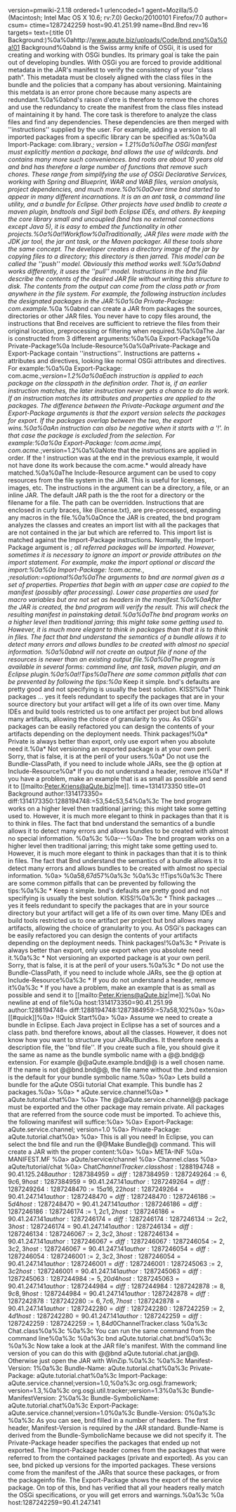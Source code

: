 version=pmwiki-2.1.18 ordered=1 urlencoded=1
agent=Mozilla/5.0 (Macintosh; Intel Mac OS X 10.6; rv:7.0) Gecko/20100101 Firefox/7.0
author=
csum=
ctime=1287242259
host=90.41.251.99
name=Bnd.Bnd
rev=16
targets=
text=(:title 01 Background:)%0a%0ahttp://www.aqute.biz/uploads/Code/bnd.png%0a%0a!01 Background%0abnd is the Swiss army knife of OSGi, it is used for creating and working with OSGi bundles. Its primary goal is take the pain out of developing bundles. With OSGi you are forced to provide additional metadata in the JAR's manifest to verify the consistency of your "class path". This metadata must be closely aligned with the class files in the bundle and the policies that a company has about versioning. Maintaining this metdata is an error prone chore because many aspects are redundant.%0a%0abnd's raison d'etre is therefore to remove the chores and use the redundancy to create the manifest from the class files instead of maintaining it by hand. The core task is therefore to analyze the class files and find any dependencies. These dependencies are then merged with ''instructions'' supplied by the user. For example, adding a version to all imported packages from a specific library can be specified as:%0a%0a  Import-Package: com.library.*; version = 1.21%0a%0aThe OSGi manifest must explicitly mention a package, bnd allows the use of wildcards. bnd contains many more such conveniences. bnd roots are about 10 years old and bnd has therefore a large number of functions that remove such chores. These range from simplifying the use of OSGi Declarative Services, working with Spring and Blueprint, WAR and WAB files, version analysis, project dependencies, and much more.%0a%0aOver time bnd started to appear in many different incarnations. It is an an ant task, a command line utility, and a bundle for Eclipse. Other projects have used bndlib to create a maven plugin, bndtools and Sigil both Eclipse IDEs, and others. By keeping the core library small and uncoupled (bnd has no external connections except Java 5), it is easy to embed the functionality in other projects.%0a%0a!!Workflow%0aTraditionally, JAR files were made with the JDK jar tool, the jar ant task, or the Maven packager. All these tools share the same concept. The developer creates a directory image of the jar by copying files to a directory; this directory is then jarred. This model can be called the ''push'' model. Obviously this method works well.%0a%0abnd works differently, it uses the ''pull'' model. Instructions in the bnd file describe the contents of the desired JAR file without writing this structure to disk. The contents from the output can come from the class path or from anywhere in the file system. For example, the following instruction includes the designated packages in the JAR:%0a%0a  Private-Package: com.example.*%0a %0abnd can create a JAR from packages the sources, directories or other JAR files. You never have to copy files around, the instructions that Bnd receives are sufficient to retrieve the files from their original location, preprocessing or filtering when required.%0a%0aThe Jar is constructed from 3 different arguments:%0a%0a  Export-Package%0a  Private-Package%0a  Include-Resource%0a%0aPrivate-Package and Export-Package contain ''instructions''. Instructions are patterns + attributes and directives, looking like normal OSGi attributes and directives. For example:%0a%0a  Export-Package: com.acme.*;version=1.2%0a%0aEach instruction is applied to each package on the classpath in the definition order. That is, if an earlier instruction matches, the later instruction never gets a chance to do its work. If an instruction matches its attributes and properties are applied to the packages. The difference between the Private-Package argument and the Export-Package arguments is that the export version selects the packages for export. If the packages overlap between the two, the export wins.%0a%0aAn instruction can also be negative when it starts with a '!'. In that case the package is excluded from the selection. For example:%0a%0a  Export-Package: !com.acme.impl, com.acme.*;version=1.2%0a%0aNote that the instructions are applied in order. If the ! instruction was at the end in the previous example, it would not have done its work because the com.acme.* would already have matched.%0a%0aThe Include-Resource argument can be used to copy resources from the file system in the JAR. This is useful for licenses, images, etc. The instructions in the argument can be a directory, a file, or an inline JAR. The default JAR path is the the root for a directory or the filename for a file. The path can be overridden. Instructions that are enclosed in curly braces, like {license.txt}, are pre-processed, expanding any macros in the file.%0a%0aOnce the JAR is created, the bnd program analyzes the classes and creates an import list with all the packages that are not contained in the jar but which are referred to. This import list is matched against the Import-Package instructions. Normally, the Import-Package argument is *; all referred packages will be imported. However, sometimes it is necessary to ignore an import or provide attributes on the import statement. For example, make the import optional or discard the import:%0a%0a  Import-Package: !com.acme.*, *;resolution:=optional%0a%0aThe arguments to bnd are normal given as a set of properties. Properties that begin with an upper case are copied to the manifest (possibly after processing). Lower case properties are used for macro variables but are not set as headers in the manifest.%0a%0aAfter the JAR is created, the bnd program will verify the result. This will check the resulting manifest in painstaking detail.%0a%0aThe bnd program works on a higher level then traditional jarring; this might take some getting used to. However, it is much more elegant to think in packages than that it is to think in files. The fact that bnd understand the semantics of a bundle allows it to detect many errors and allows bundles to be created with almost no special information. %0a%0abnd will not create an output file if none of the resources is newer than an existing output file.%0a%0aThe program is available in several forms: command line, ant task, maven plugin, and an Eclipse plugin.%0a%0a!!Tips%0aThere are some common pitfalls that can be prevented by following the tips:%0a* Keep it simple. bnd's defaults are pretty good and not specifying is usually the best solution. KISS!%0a* Think packages ... yes it feels redundant to specify the packages that are in your source directory but your artifact will get a life of its own over time. Many IDEs and build tools restricted us to one artifact per project but bnd allows many artifacts, allowing the choice of granularity to you. As OSGi's packages can be easily refactored you can design the contents of your artifacts depending on the deployment needs. Think packages!%0a* Private is always better than export, only use export when you absolute need it.%0a* Not versioning an exported package is at your own peril. Sorry, that is false, it is at the peril of your users.%0a* Do not use the Bundle-ClassPath, if you need to include whole JARs, see the @ option at Include-Resource%0a* If you do not understand a header, remove it%0a* If you have a problem, make an example that is as small as possible and send it to [[mailto:Peter.Kriens@aQute.biz|me]].
time=1314173350
title=01 Background
author:1314173350=
diff:1314173350:1288194748:=53,54c53,54%0a%3c The bnd program works on a higher level then traditional jarring; this might take some getting used to. However, it is much more elegant to think in packages than that it is to think in files. The fact that bnd understand the semantics of a bundle allows it to detect many errors and allows bundles to be created with almost no special information. %0a%3c %0a---%0a> The bnd program works on a higher level then traditional jarring; this might take some getting used to. However, it is much more elegant to think in packages than that it is to think in files. The fact that Bnd understand the semantics of a bundle allows it to detect many errors and allows bundles to be created with almost no special information. %0a> %0a58,67d57%0a%3c %0a%3c !!Tips%0a%3c There are some common pitfalls that can be prevented by following the tips:%0a%3c * Keep it simple. bnd's defaults are pretty good and not specifying is usually the best solution. KISS!%0a%3c * Think packages ... yes it feels redundant to specify the packages that are in your source directory but your artifact will get a life of its own over time. Many IDEs and build tools restricted us to one artifact per project but bnd allows many artifacts, allowing the choice of granularity to you. As OSGi's packages can be easily refactored you can design the contents of your artifacts depending on the deployment needs. Think packages!%0a%3c * Private is always better than export, only use export when you absolute need it.%0a%3c * Not versioning an exported package is at your own peril. Sorry, that is false, it is at the peril of your users.%0a%3c * Do not use the Bundle-ClassPath, if you need to include whole JARs, see the @ option at Include-Resource%0a%3c * If you do not understand a header, remove it%0a%3c * If you have a problem, make an example that is as small as possible and send it to [[mailto:Peter.Kriens@aQute.biz|me]].%0a\ No newline at end of file%0a
host:1314173350=90.41.251.99
author:1288194748=
diff:1288194748:1287384959:=57a58,102%0a> %0a> [[#quick]]%0a> !!Quick Start%0a> %0a> Assume we need to create a bundle in Eclipse. Each Java project in Eclipse has a set of sources and a class path. bnd therefore knows, about all the classes. However, it does not know how you want to structure your JARs/Bundles. It therefore needs a description file, the ''bnd file''. If you create such a file, you should give it the same as name as the bundle symbolic name with a @@.bnd@@ extension. For example @@aQute.example.bnd@@ is a well chosen name. If the name is not @@bnd.bnd@@, the file name without the .bnd extension is the default for your bundle symbolic name.%0a> %0a> Lets build a bundle for the aQute OSGi tutorial Chat example. This bundle has 2 packages.%0a> %0a> * aQute.service.channel%0a> * aQute.tutorial.chat%0a> %0a> The @@aQute.service.channel@@ package must be exported and the other package may remain private. All packages that are referred from the source code must be imported. To achieve this, the following manifest will suffice:%0a> %0a>   Export-Package: aQute.service.channel; version=1.0 %0a>   Private-Package: aQute.tutorial.chat%0a> %0a> This is all you need! In Eclipse, you can select the bnd file and run the @@Make Bundle@@ command. This will create a JAR with the proper content:%0a> %0a>  META-INF %0a>    MANIFEST.MF %0a>  aQute/service/channel %0a>    Channel.class %0a>    aQute/tutorial/chat %0a>    Chat$ChannelTracker.class %0a>    Chat.class%0a> %0a> You can run the same command from the command line%0a> %0a>  bnd aQute.tutorial.chat.bnd%0a> %0a> Now take a look at the JAR file's manifest. With the command line version of you can do this with @@bnd aQute.tutorial.chat.jar@@. Otherwise just open the JAR with WinZip.%0a> %0a>  Manifest-Version: 1%0a>  Bundle-Name: aQute.tutorial.chat%0a>  Private-Package: aQute.tutorial.chat%0a>  Import-Package: aQute.service.channel;version=1.0,%0a>    org.osgi.framework; version=1.3,%0a>    org.osgi.util.tracker;version=1.3%0a>  Bundle-ManifestVersion: 2%0a>  Bundle-SymbolicName: aQute.tutorial.chat%0a>  Export-Package: aQute.service.channel;version=1.0%0a>  Bundle-Version: 0%0a> %0a> As you can see, bnd filled in a number of headers. The first header, Manifest-Version is required by the JAR standard. Bundle-Name is derived from the Bundle-SymbolicName because we did not specify it. The Private-Package header specifies the packages that ended up not exported. The Import-Package header comes from the packages that were referred to from the contained packages (private and exported). As you can see, bnd picked up versions for the imported packages. These versions come from the manifest of the JARs that source these packages, or from the packageinfo file. The Export-Package shows the export of the service package. On top of this, bnd has verified that all your headers really match the OSGi specifications, or you will get errors and warnings.%0a> %0a
host:1288194748=90.41.125.248
author:1287384959=
diff:1287384959:1287249264:=6,9c6,9%0a%3c bnd is the Swiss army knife of OSGi, it is used for creating and working with OSGi bundles. Its primary goal is take the pain out of developing bundles. With OSGi you are forced to provide additional metadata in the JAR's manifest to verify the consistency of your "class path". This metadata must be closely aligned with the class files in the bundle and the policies that a company has about versioning. Maintaining this metdata is an error prone chore because many aspects are redundant.%0a%3c %0a%3c bnd's raison d'etre is therefore to remove the chores and use the redundancy to create the manifest from the class files instead of maintaining it by hand. The core task is therefore to analyze the class files and find any dependencies. These dependencies are then merged with ''instructions'' supplied by the user. For example, adding a version to all imported packages from a specific library can be specified as:%0a%3c %0a---%0a> bnd is the Swiss army knife for creating and working with OSGi bundles. Its primary goal is take the pain out of developing bundles. With OSGi you are forced to provide additional metadata in the JAR's manifest. This metadata must be closely aligned with the class files in the bundle and the policies that a company has about versioning. Maintaining this metdata is a chore that is also error prone because it is often redundant.%0a> %0a> bnd's raison d'etre is therefore to remove the chores and use the redundancy to create the manifest instead of maintaining it by hand. The core task is therefore to analyze the class files and find any dependencies. These dependencies are then merged with ''instructions'' supplied by the user. For example, adding a version to all imported packages from a specific library can be specified as:%0a> %0a12,13c12,13%0a%3c The OSGi manifest must explicitly mention a package, bnd allows the use of wildcards. bnd contains many more such conveniences. bnd roots are about 10 years old and bnd has therefore a large number of functions that remove such chores. These range from simplifying the use of OSGi Declarative Services, working with Spring and Blueprint, WAR and WAB files, version analysis, project dependencies, and much more.%0a%3c %0a---%0a> Where the OSGi manifest must explicitly mention a package, bnd allows the use of wildcards. However, bnd roots are about 10 years old and bnd has therefore a large number of functions that remove the chores of building bundles. These range from simplifying the use of OSGi Declarative Services, working with Spring and Blueprint, WAR and WAB files, version analysis, project dependencies, etc.%0a> %0a16,24c16,19%0a%3c !!Workflow%0a%3c Traditionally, JAR files were made with the JDK jar tool, the jar ant task, or the Maven packager. All these tools share the same concept. The developer creates a directory image of the jar by copying files to a directory; this directory is then jarred. This model can be called the ''push'' model. Obviously this method works well.%0a%3c %0a%3c bnd works differently, it uses the ''pull'' model. Instructions in the bnd file describe the contents of the desired JAR file without writing this structure to disk. The contents from the output can come from the class path or from anywhere in the file system. For example, the following instruction includes the designated packages in the JAR:%0a%3c %0a%3c   Private-Package: com.example.*%0a%3c  %0a%3c bnd can create a JAR from packages the sources, directories or other JAR files. You never have to copy files around, the instructions that Bnd receives are sufficient to retrieve the files from their original location, preprocessing or filtering when required.%0a%3c %0a---%0a> Traditionally, JAR files are made with the JDK jar tool, the jar ant task, or the Maven packager. All these tools share the same concept. The developer creates a directory image of the jar by copying files to a directory; this directory is then jarred. Obviously this method works well.%0a> %0a> bnd works different, it recognizes Java classes and packages and constructs the JAR from the classpath. It can create a JAR from packages the sources, directories or other JAR files. You never have to copy files around, the instructions that Bnd receives are sufficient to retrieve the files from their original location, preprocessing or filtering when required.%0a> %0a55,56c50,51%0a%3c bnd will not create an output file if none of the resources is newer than an existing output file.%0a%3c %0a---%0a> Bnd will not create an output file if none of the resources is newer than an existing output file.%0a> %0a62,63c57,58%0a%3c Assume we need to create a bundle in Eclipse. Each Java project in Eclipse has a set of sources and a class path. bnd therefore knows, about all the classes. However, it does not know how you want to structure your JARs/Bundles. It therefore needs a description file, the ''bnd file''. If you create such a file, you should give it the same as name as the bundle symbolic name with a @@.bnd@@ extension. For example @@aQute.example.bnd@@ is a well chosen name. If the name is not @@bnd.bnd@@, the file name without the .bnd extension is the default for your bundle symbolic name.%0a%3c %0a---%0a> Assume we need to create a bundle in Eclipse. Each Java project in Eclipse has a set of sources and a class path. Bnd therefore knows, about all the classes. However, it does not know how you want to structure your JARs/Bundles. It therefore needs a description file, the ''bnd file''. If you create such a file, you should give it the same as name as the bundle symbolic name with a @@.bnd@@ extension. For example @@aQute.example.bnd@@ is a well chosen name. If the name is not @@bnd.bnd@@, the file name without the .bnd extension is the default for your bundle symbolic name.%0a> %0a
host:1287384959=90.41.247.141
author:1287249264=
diff:1287249264:1287248470:=15a16,22%0a> I strongly suggest to use [[http://github.com/njbartlett/bndtools|bndtools]] from Neil Bartlett because this puts a very pretty Eclipse GUI on top of bnd.%0a> %0a> And now the most frequently asked question: ''How to pronounce and write bnd? bnd should be written with lower case characters because it is only modest tool. You pronounce it as be-and-de.''%0a> %0a> If you have questions about bnd then you can discuss these on the bndtools mailinglist: [[http://groups.google.com/group/bndtools-users|groups.google.com/group/bndtools-users]]. %0a> %0a> !bnd background%0a
host:1287249264=90.41.247.141
author:1287248470=
diff:1287248470:1287246186:=5d4%0a%3c !01 Background%0a
host:1287248470=90.41.247.141
author:1287246186=
diff:1287246186:1287246174:=1,2c1,2%0a%3c (:title 01 Background:)%0a%3c %0a---%0a> (:title bnd Background:)%0a> %0a
host:1287246186=90.41.247.141
author:1287246174=
diff:1287246174:1287246134:=2c2,3%0a%3c %0a---%0a> (:chapter: 1 :)%0a> %0a
host:1287246174=90.41.247.141
author:1287246134=
diff:1287246134:1287246067:=2,3c2,3%0a%3c (:chapter: 1 :)%0a%3c %0a---%0a> :chapter:1%0a> %0a
host:1287246134=90.41.247.141
author:1287246067=
diff:1287246067:1287246054:=2,3c2,3%0a%3c :chapter:1%0a%3c %0a---%0a> :chapter:1:%0a> %0a
host:1287246067=90.41.247.141
author:1287246054=
diff:1287246054:1287246001:=2,3c2,3%0a%3c :chapter:1:%0a%3c %0a---%0a> (:chapter:1:)%0a> %0a
host:1287246054=90.41.247.141
author:1287246001=
diff:1287246001:1287245063:=2,3c2%0a%3c (:chapter:1:)%0a%3c %0a---%0a> %0a
host:1287246001=90.41.247.141
author:1287245063=
diff:1287245063:1287244984:=5,20d4%0a%3c bnd is the Swiss army knife for creating and working with OSGi bundles. Its primary goal is take the pain out of developing bundles. With OSGi you are forced to provide additional metadata in the JAR's manifest. This metadata must be closely aligned with the class files in the bundle and the policies that a company has about versioning. Maintaining this metdata is a chore that is also error prone because it is often redundant.%0a%3c %0a%3c bnd's raison d'etre is therefore to remove the chores and use the redundancy to create the manifest instead of maintaining it by hand. The core task is therefore to analyze the class files and find any dependencies. These dependencies are then merged with ''instructions'' supplied by the user. For example, adding a version to all imported packages from a specific library can be specified as:%0a%3c %0a%3c   Import-Package: com.library.*; version = 1.21%0a%3c %0a%3c Where the OSGi manifest must explicitly mention a package, bnd allows the use of wildcards. However, bnd roots are about 10 years old and bnd has therefore a large number of functions that remove the chores of building bundles. These range from simplifying the use of OSGi Declarative Services, working with Spring and Blueprint, WAR and WAB files, version analysis, project dependencies, etc.%0a%3c %0a%3c Over time bnd started to appear in many different incarnations. It is an an ant task, a command line utility, and a bundle for Eclipse. Other projects have used bndlib to create a maven plugin, bndtools and Sigil both Eclipse IDEs, and others. By keeping the core library small and uncoupled (bnd has no external connections except Java 5), it is easy to embed the functionality in other projects.%0a%3c %0a%3c I strongly suggest to use [[http://github.com/njbartlett/bndtools|bndtools]] from Neil Bartlett because this puts a very pretty Eclipse GUI on top of bnd.%0a%3c %0a%3c And now the most frequently asked question: ''How to pronounce and write bnd? bnd should be written with lower case characters because it is only modest tool. You pronounce it as be-and-de.''%0a%3c %0a%3c If you have questions about bnd then you can discuss these on the bndtools mailinglist: [[http://groups.google.com/group/bndtools-users|groups.google.com/group/bndtools-users]]. %0a%3c %0a
host:1287245063=90.41.247.141
author:1287244984=
diff:1287244984:1287242878:=8,9c8,9%0a%3c bnd works different, it recognizes Java classes and packages and constructs the JAR from the classpath. It can create a JAR from packages the sources, directories or other JAR files. You never have to copy files around, the instructions that Bnd receives are sufficient to retrieve the files from their original location, preprocessing or filtering when required.%0a%3c %0a---%0a> The Bnd tool works different, it recognizes Java classes and packages and constructs the JAR from the classpath. It can create a JAR from packages the sources, directories or other JAR files. You never have to copy files around, the instructions that Bnd receives are sufficient to retrieve the files from their original location, preprocessing or filtering when required.%0a> %0a
host:1287244984=90.41.247.141
author:1287242878=
diff:1287242878:1287242280:=6,7c6,7%0a%3c Traditionally, JAR files are made with the JDK jar tool, the jar ant task, or the Maven packager. All these tools share the same concept. The developer creates a directory image of the jar by copying files to a directory; this directory is then jarred. Obviously this method works well.%0a%3c %0a---%0a> Traditionally, JAR files are made with the SUN jar tool, the jar ant task, or the Maven packager. All these tools share the same concept. The developer creates a directory image of the jar by copying files to a directory; this directory is then jarred. Obviously this method works well.%0a> %0a
host:1287242878=90.41.247.141
author:1287242280=
diff:1287242280:1287242259:=2,4d1%0a%3c %0a%3c http://www.aqute.biz/uploads/Code/bnd.png%0a%3c %0a
host:1287242280=90.41.247.141
author:1287242259=
diff:1287242259:1287242259:=1,84d0%0a%3c (:title bnd Background:)%0a%3c !bnd background%0a%3c Traditionally, JAR files are made with the SUN jar tool, the jar ant task, or the Maven packager. All these tools share the same concept. The developer creates a directory image of the jar by copying files to a directory; this directory is then jarred. Obviously this method works well.%0a%3c %0a%3c The Bnd tool works different, it recognizes Java classes and packages and constructs the JAR from the classpath. It can create a JAR from packages the sources, directories or other JAR files. You never have to copy files around, the instructions that Bnd receives are sufficient to retrieve the files from their original location, preprocessing or filtering when required.%0a%3c %0a%3c The Jar is constructed from 3 different arguments:%0a%3c %0a%3c   Export-Package%0a%3c   Private-Package%0a%3c   Include-Resource%0a%3c %0a%3c Private-Package and Export-Package contain ''instructions''. Instructions are patterns + attributes and directives, looking like normal OSGi attributes and directives. For example:%0a%3c %0a%3c   Export-Package: com.acme.*;version=1.2%0a%3c %0a%3c Each instruction is applied to each package on the classpath in the definition order. That is, if an earlier instruction matches, the later instruction never gets a chance to do its work. If an instruction matches its attributes and properties are applied to the packages. The difference between the Private-Package argument and the Export-Package arguments is that the export version selects the packages for export. If the packages overlap between the two, the export wins.%0a%3c %0a%3c An instruction can also be negative when it starts with a '!'. In that case the package is excluded from the selection. For example:%0a%3c %0a%3c   Export-Package: !com.acme.impl, com.acme.*;version=1.2%0a%3c %0a%3c Note that the instructions are applied in order. If the ! instruction was at the end in the previous example, it would not have done its work because the com.acme.* would already have matched.%0a%3c %0a%3c The Include-Resource argument can be used to copy resources from the file system in the JAR. This is useful for licenses, images, etc. The instructions in the argument can be a directory, a file, or an inline JAR. The default JAR path is the the root for a directory or the filename for a file. The path can be overridden. Instructions that are enclosed in curly braces, like {license.txt}, are pre-processed, expanding any macros in the file.%0a%3c %0a%3c Once the JAR is created, the bnd program analyzes the classes and creates an import list with all the packages that are not contained in the jar but which are referred to. This import list is matched against the Import-Package instructions. Normally, the Import-Package argument is *; all referred packages will be imported. However, sometimes it is necessary to ignore an import or provide attributes on the import statement. For example, make the import optional or discard the import:%0a%3c %0a%3c   Import-Package: !com.acme.*, *;resolution:=optional%0a%3c %0a%3c The arguments to bnd are normal given as a set of properties. Properties that begin with an upper case are copied to the manifest (possibly after processing). Lower case properties are used for macro variables but are not set as headers in the manifest.%0a%3c %0a%3c After the JAR is created, the bnd program will verify the result. This will check the resulting manifest in painstaking detail.%0a%3c %0a%3c The bnd program works on a higher level then traditional jarring; this might take some getting used to. However, it is much more elegant to think in packages than that it is to think in files. The fact that Bnd understand the semantics of a bundle allows it to detect many errors and allows bundles to be created with almost no special information. %0a%3c %0a%3c Bnd will not create an output file if none of the resources is newer than an existing output file.%0a%3c %0a%3c The program is available in several forms: command line, ant task, maven plugin, and an Eclipse plugin.%0a%3c %0a%3c [[#quick]]%0a%3c !!Quick Start%0a%3c %0a%3c Assume we need to create a bundle in Eclipse. Each Java project in Eclipse has a set of sources and a class path. Bnd therefore knows, about all the classes. However, it does not know how you want to structure your JARs/Bundles. It therefore needs a description file, the ''bnd file''. If you create such a file, you should give it the same as name as the bundle symbolic name with a @@.bnd@@ extension. For example @@aQute.example.bnd@@ is a well chosen name. If the name is not @@bnd.bnd@@, the file name without the .bnd extension is the default for your bundle symbolic name.%0a%3c %0a%3c Lets build a bundle for the aQute OSGi tutorial Chat example. This bundle has 2 packages.%0a%3c %0a%3c * aQute.service.channel%0a%3c * aQute.tutorial.chat%0a%3c %0a%3c The @@aQute.service.channel@@ package must be exported and the other package may remain private. All packages that are referred from the source code must be imported. To achieve this, the following manifest will suffice:%0a%3c %0a%3c   Export-Package: aQute.service.channel; version=1.0 %0a%3c   Private-Package: aQute.tutorial.chat%0a%3c %0a%3c This is all you need! In Eclipse, you can select the bnd file and run the @@Make Bundle@@ command. This will create a JAR with the proper content:%0a%3c %0a%3c  META-INF %0a%3c    MANIFEST.MF %0a%3c  aQute/service/channel %0a%3c    Channel.class %0a%3c    aQute/tutorial/chat %0a%3c    Chat$ChannelTracker.class %0a%3c    Chat.class%0a%3c %0a%3c You can run the same command from the command line%0a%3c %0a%3c  bnd aQute.tutorial.chat.bnd%0a%3c %0a%3c Now take a look at the JAR file's manifest. With the command line version of you can do this with @@bnd aQute.tutorial.chat.jar@@. Otherwise just open the JAR with WinZip.%0a%3c %0a%3c  Manifest-Version: 1%0a%3c  Bundle-Name: aQute.tutorial.chat%0a%3c  Private-Package: aQute.tutorial.chat%0a%3c  Import-Package: aQute.service.channel;version=1.0,%0a%3c    org.osgi.framework; version=1.3,%0a%3c    org.osgi.util.tracker;version=1.3%0a%3c  Bundle-ManifestVersion: 2%0a%3c  Bundle-SymbolicName: aQute.tutorial.chat%0a%3c  Export-Package: aQute.service.channel;version=1.0%0a%3c  Bundle-Version: 0%0a%3c %0a%3c As you can see, bnd filled in a number of headers. The first header, Manifest-Version is required by the JAR standard. Bundle-Name is derived from the Bundle-SymbolicName because we did not specify it. The Private-Package header specifies the packages that ended up not exported. The Import-Package header comes from the packages that were referred to from the contained packages (private and exported). As you can see, bnd picked up versions for the imported packages. These versions come from the manifest of the JARs that source these packages, or from the packageinfo file. The Export-Package shows the export of the service package. On top of this, bnd has verified that all your headers really match the OSGi specifications, or you will get errors and warnings.%0a%3c %0a
host:1287242259=90.41.247.141
